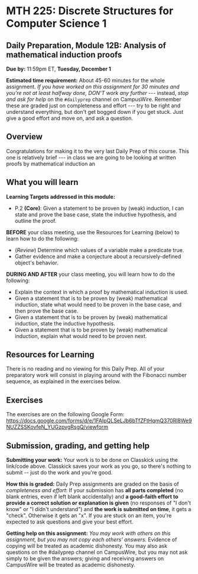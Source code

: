 # MTH 225: Discrete Structures for Computer Science 1 

## Daily Preparation, Module 12B: Analysis of mathematical induction proofs

**Due by:** 11:59pm ET, **Tuesday, December 1** 

**Estimated time requirement:** About 45-60 minutes for the whole assignment. *If you have worked on this assignment for 30 minutes and you're not at least halfway done, DON'T work any further* --- instead, *stop and ask for help* on the `#dailyprep` channel on CampusWire. Remember these are graded just on completeness and effort --- try to be right and understand everything, but don't get bogged down if you get stuck. Just give a good effort and move on, and ask a question. 



## Overview 

Congratulations for making it to the very last Daily Prep of this course. This one is relatively brief --- in class we are going to be looking at written proofs by mathematical induction an


## What you will learn 

**Learning Targets addressed in this module:** 

-   P.2  **(Core)**: Given a statement to be proven by (weak) induction, I can state and prove the base case, state the inductive hypothesis, and outline the proof.

**BEFORE** your class meeting, use the Resources for Learning (below) to learn how to do the following: 

- (*Review*) Determine which values of a variable make a predicate true. 
- Gather evidence and make a conjecture about a recursively-defined object's behavior. 

**DURING AND AFTER** your class meeting, you will learn how to do the following: 

- Explain the context in which a proof by mathematical induction is used. 
- Given a statement that is to be proven by (weak) mathematical induction, state what would need to be proven in the base case, and then prove the base case. 
- Given a statement that is to be proven by (weak) mathematical induction, state the inductive hypothesis. 
- Given a statement that is to be proven by (weak) mathematical induction, explain what would need to be proven next. 

## Resources for Learning

There is no reading and no viewing for this Daily Prep. All of your preparatory work will consist in playing around with the Fibonacci number sequence, as explained in the exercises below. 


## Exercises

The exercises are on the following Google Form: https://docs.google.com/forms/d/e/1FAIpQLSeLJb6bTfZFtHqmQ370Rl8We9NUZZSSKovfeN_YUGzpvgRsgQ/viewform

## Submission, grading, and getting help 

**Submitting your work:** Your work is to be done on Classkick using the link/code above. Classkick saves your work as you go, so there's nothing to submit -- just do the work and you're good. 

**How this is graded:** Daily Prep assignments are graded on the basis of *completeness and effort*: If your submission has **all parts completed** (no blank entries, even if left blank accidentally) and **a good-faith effort to provide a correct solution or explanation is given** (no responses of "I don't know" or "I didn't understand") and **the work is submitted on time**, it gets a "check". Otherwise it gets an "x". If you are stuck on an item, you're expected to ask questions and give your best effort.  

**Getting help on this assignment:** *You may work with others on this assignment, but you may not copy each others' answers.* Evidence of copying will be treated as academic dishonesty. You may also ask questions on the #dailyprep channel on CampusWire, but you may not ask simply to be given the answers; giving and receiving answers on CampusWire will be treated as academic dishonesty.
<!--stackedit_data:
eyJoaXN0b3J5IjpbODgwNjgxNzI0XX0=
-->